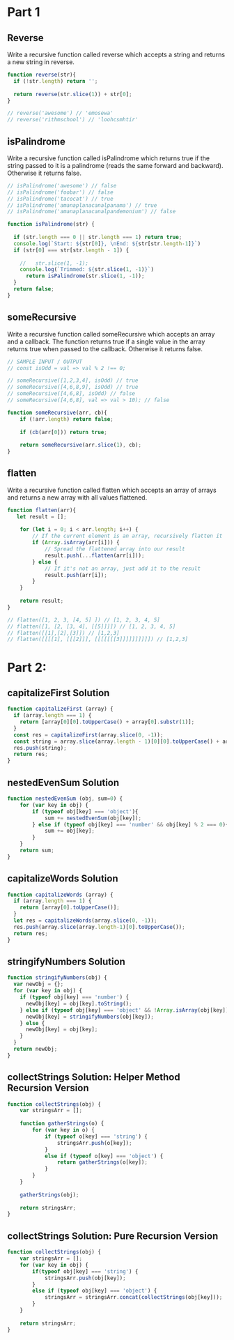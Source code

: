 # Part 1

## Reverse
Write a recursive function called reverse which accepts a string and returns a new string in reverse.

```js
function reverse(str){
  if (!str.length) return '';
  
  return reverse(str.slice(1)) + str[0];
}

// reverse('awesome') // 'emosewa'
// reverse('rithmschool') // 'loohcsmhtir'
```

## isPalindrome
Write a recursive function called isPalindrome which returns true if the string passed to it is a palindrome (reads the same forward and backward). Otherwise it returns false.

```js
// isPalindrome('awesome') // false
// isPalindrome('foobar') // false
// isPalindrome('tacocat') // true
// isPalindrome('amanaplanacanalpanama') // true
// isPalindrome('amanaplanacanalpandemonium') // false

function isPalindrome(str) {
 
  if (str.length === 0 || str.length === 1) return true;
  console.log(`Start: ${str[0]}, \nEnd: ${str[str.length-1]}`) 
  if (str[0] === str[str.length - 1]) {
 
    //   str.slice(1, -1);
    console.log(`Trimmed: ${str.slice(1, -1)}`)
      return isPalindrome(str.slice(1, -1));
  } 
  return false;
}
```

## someRecursive
Write a recursive function called someRecursive which accepts an array and a callback. The function returns true if a single value in the array returns true when passed to the callback. Otherwise it returns false.

```js
// SAMPLE INPUT / OUTPUT
// const isOdd = val => val % 2 !== 0;

// someRecursive([1,2,3,4], isOdd) // true
// someRecursive([4,6,8,9], isOdd) // true
// someRecursive([4,6,8], isOdd) // false
// someRecursive([4,6,8], val => val > 10); // false

function someRecursive(arr, cb){
    if (!arr.length) return false;
    
    if (cb(arr[0])) return true;
    
    return someRecursive(arr.slice(1), cb);
}
```

## flatten
Write a recursive function called flatten which accepts an array of arrays and returns a new array with all values flattened.
```js
function flatten(arr){
   let result = [];
    
    for (let i = 0; i < arr.length; i++) {
        // If the current element is an array, recursively flatten it
        if (Array.isArray(arr[i])) {
            // Spread the flattened array into our result
            result.push(...flatten(arr[i]));
        } else {
            // If it's not an array, just add it to the result
            result.push(arr[i]);
        }
    }
    
    return result;
}

// flatten([1, 2, 3, [4, 5] ]) // [1, 2, 3, 4, 5]
// flatten([1, [2, [3, 4], [[5]]]]) // [1, 2, 3, 4, 5]
// flatten([[1],[2],[3]]) // [1,2,3]
// flatten([[[[1], [[[2]]], [[[[[[[3]]]]]]]]]]) // [1,2,3]
```


# Part 2:

## capitalizeFirst Solution
```js
function capitalizeFirst (array) {
  if (array.length === 1) {
    return [array[0][0].toUpperCase() + array[0].substr(1)];
  }
  const res = capitalizeFirst(array.slice(0, -1));
  const string = array.slice(array.length - 1)[0][0].toUpperCase() + array.slice(array.length-1)[0].substr(1);
  res.push(string);
  return res;
}
```

## nestedEvenSum Solution
```js
function nestedEvenSum (obj, sum=0) {
    for (var key in obj) {
        if (typeof obj[key] === 'object'){
            sum += nestedEvenSum(obj[key]);
        } else if (typeof obj[key] === 'number' && obj[key] % 2 === 0){
            sum += obj[key];
        }
    }
    return sum;
}
```

## capitalizeWords Solution
```js
function capitalizeWords (array) {
  if (array.length === 1) {
    return [array[0].toUpperCase()];
  }
  let res = capitalizeWords(array.slice(0, -1));
  res.push(array.slice(array.length-1)[0].toUpperCase());
  return res;
}
```

## stringifyNumbers Solution
```js
function stringifyNumbers(obj) {
  var newObj = {};
  for (var key in obj) {
    if (typeof obj[key] === 'number') {
      newObj[key] = obj[key].toString();
    } else if (typeof obj[key] === 'object' && !Array.isArray(obj[key])) {
      newObj[key] = stringifyNumbers(obj[key]);
    } else {
      newObj[key] = obj[key];
    }
  }
  return newObj;
}
```

## collectStrings Solution: Helper Method Recursion Version
```js
function collectStrings(obj) {
    var stringsArr = [];
 
    function gatherStrings(o) {
        for (var key in o) {
            if (typeof o[key] === 'string') {
                stringsArr.push(o[key]);
            }
            else if (typeof o[key] === 'object') {
                return gatherStrings(o[key]);
            }
        }
    }
 
    gatherStrings(obj);
 
    return stringsArr;
}
```

## collectStrings Solution: Pure Recursion Version
```js
function collectStrings(obj) {
    var stringsArr = [];
    for (var key in obj) {
        if(typeof obj[key] === 'string') {
            stringsArr.push(obj[key]);
        }
        else if (typeof obj[key] === 'object') {
            stringsArr = stringsArr.concat(collectStrings(obj[key]));
        }
    }
 
    return stringsArr;
}
```

